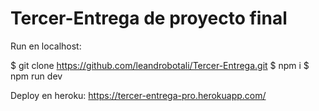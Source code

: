 # Tercer-Entrega de proyecto final

Run en localhost:

$ git clone https://github.com/leandrobotali/Tercer-Entrega.git
$ npm i
$ npm run dev

Deploy en heroku:
https://tercer-entrega-pro.herokuapp.com/
